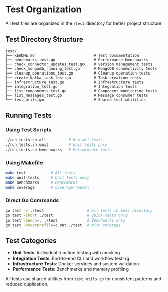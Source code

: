 # Test Organization

All test files are organized in the `/test` directory for better project structure:

## Test Directory Structure

```
test/
├── README.md                          # Test documentation
├── benchmarks_test.go                 # Performance benchmarks
├── check_connector_updates_test.go    # Version management tests
├── check_mongodb_running_test.go      # MongoDB connectivity tests
├── cleanup_operations_test.go         # Cleanup operation tests
├── create_kafka_task_test.go          # Task creation tests
├── infrastructure_test.go             # Infrastructure tests
├── integration_test.go                # Integration tests
├── list_components_test.go            # Component monitoring tests
├── list_messages_test.go              # Message consumer tests
└── test_utils.go                      # Shared test utilities
```

## Running Tests

### Using Test Scripts
```bash
./run_tests.sh all          # Run all tests
./run_tests.sh unit         # Unit tests only
./run_tests.sh benchmarks   # Performance tests
```

### Using Makefile
```bash
make test           # All tests
make unit-tests     # Unit tests only
make benchmarks     # Benchmarks
make coverage       # Coverage report
```

### Direct Go Commands
```bash
go test -v ./test                   # All tests in test directory
go test -short ./test               # Quick tests only
go test -bench=. ./test             # Benchmarks only
go test -coverprofile=c.out ./test  # With coverage
```

## Test Categories

- **Unit Tests**: Individual function testing with mocking
- **Integration Tests**: End-to-end CLI and workflow testing  
- **Infrastructure Tests**: Docker services and system validation
- **Performance Tests**: Benchmarks and memory profiling

All tests use shared utilities from `test_utils.go` for consistent patterns and reduced duplication.